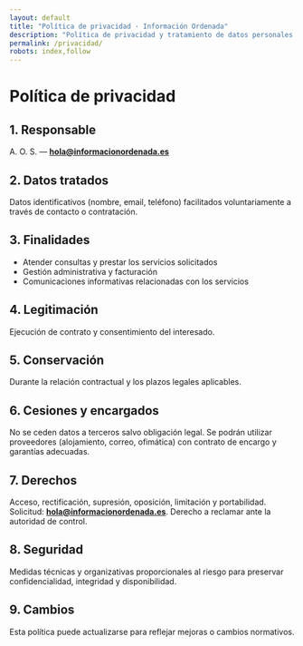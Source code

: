 ```yaml
---
layout: default
title: "Política de privacidad · Información Ordenada"
description: "Política de privacidad y tratamiento de datos personales en informacionordenada.es."
permalink: /privacidad/
robots: index,follow
---
```


# Política de privacidad

## 1. Responsable
A. O. S. — **hola@informacionordenada.es**

## 2. Datos tratados
Datos identificativos (nombre, email, teléfono) facilitados voluntariamente a través de contacto o contratación.

## 3. Finalidades
- Atender consultas y prestar los servicios solicitados  
- Gestión administrativa y facturación  
- Comunicaciones informativas relacionadas con los servicios

## 4. Legitimación
Ejecución de contrato y consentimiento del interesado.

## 5. Conservación
Durante la relación contractual y los plazos legales aplicables.

## 6. Cesiones y encargados
No se ceden datos a terceros salvo obligación legal. Se podrán utilizar proveedores (alojamiento, correo, ofimática) con contrato de encargo y garantías adecuadas.

## 7. Derechos
Acceso, rectificación, supresión, oposición, limitación y portabilidad.  
Solicitud: **hola@informacionordenada.es**. Derecho a reclamar ante la autoridad de control.

## 8. Seguridad
Medidas técnicas y organizativas proporcionales al riesgo para preservar confidencialidad, integridad y disponibilidad.

## 9. Cambios
Esta política puede actualizarse para reflejar mejoras o cambios normativos.

